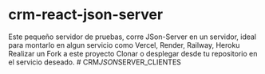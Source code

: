 ﻿# crm-react-json-server

Este pequeño servidor de pruebas, corre JSon-Server en un servidor, ideal para montarlo en algun servicio como Vercel, Render, Railway, Heroku
Realizar un Fork a este proyecto
Clonar o desplegar desde tu repositorio en el servicio deseado.
#   C R M _ J S O N _ S E R V E R _ C L I E N T E S  
 